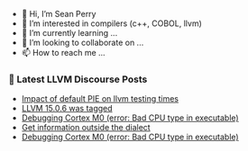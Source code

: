 - 👋 Hi, I’m Sean Perry
- 👀 I’m interested in compilers (c++, COBOL, llvm)
- 🌱 I’m currently learning ...
- 💞️ I’m looking to collaborate on ...
- 📫 How to reach me ...

<!---
s66perry/s66perry is a ✨ special ✨ repository because its `README.md` (this file) appears on your GitHub profile.
You can click the Preview link to take a look at your changes.
--->
### 📕 Latest LLVM Discourse Posts

<!-- DISCOURSE-LLVM:START -->
- [Impact of default PIE on llvm testing times](https://discourse.llvm.org/t/impact-of-default-pie-on-llvm-testing-times/67445#post_1)
- [LLVM 15.0.6 was tagged](https://discourse.llvm.org/t/llvm-15-0-6-was-tagged/66886#post_10)
- [Debugging Cortex M0 &lpar;error: Bad CPU type in executable&rpar;](https://discourse.llvm.org/t/debugging-cortex-m0-error-bad-cpu-type-in-executable/67439#post_2)
- [Get information outside the dialect](https://discourse.llvm.org/t/get-information-outside-the-dialect/67223#post_8)
- [Debugging Cortex M0 &lpar;error: Bad CPU type in executable&rpar;](https://discourse.llvm.org/t/debugging-cortex-m0-error-bad-cpu-type-in-executable/67439#post_1)
<!-- DISCOURSE-LLVM:END -->
